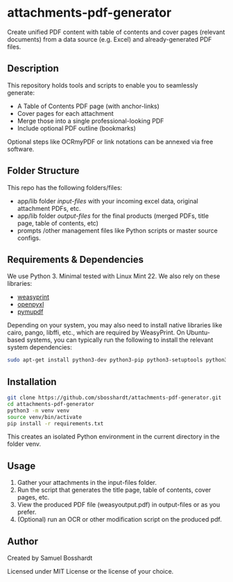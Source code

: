 # attachments-pdf-generator

Create unified PDF content with table of contents and cover pages (relevant documents) from a data source (e.g. Excel) and already-generated PDF files.

## Description
This repository holds tools and scripts to enable you to
seamlessly generate:

- A Table of Contents PDF page (with anchor-links)
- Cover pages for each attachment
- Merge those into a single professional-looking PDF
- Include optional PDF outline (bookmarks)

Optional steps like OCRmyPDF or link notations can be annexed via free software.

## Folder Structure

This repo has the following folders/files:

- app/lib folder *input-files* with your incoming excel data, original attachment PDFs, etc.
- app/lib folder *output-files* for the final products (merged PDFs, title page, table of contents, etc)
- prompts /other management files like Python scripts or master source configs.

## Requirements & Dependencies

We use Python 3. Minimal tested with Linux Mint 22. We also rely on these libraries:

- [weasyprint](https://weasyprint.org/)
- [openpyxl](https://openpyxl.readthedocs.io/en/stable/)
- [pymupdf](https://pymupdf.readthedocs.io/en/latest/)


Depending on your system, you may also need to install native libraries like cairo, pango, libffi, etc., which are required by WeasyPrint. On Ubuntu-based systems, you can typically run the following to install the relevant system dependencies:
```bash
sudo apt-get install python3-dev python3-pip python3-setuptools python3-wheel python3-cffi libcairo2 libpango-1.0-0 libpangocairo-1.0-0 libgdk-pixbuf2.0-0 libffi-dev shared-mime-info
```

## Installation

```bash
git clone https://github.com/sbosshardt/attachments-pdf-generator.git
cd attachments-pdf-generator
python3 -m venv venv
source venv/bin/activate
pip install -r requirements.txt
```

This creates an isolated Python environment in the current directory in the folder venv.

## Usage

1. Gather your attachments in the input-files folder.
2. Run the script that generates the title page, table of contents, cover pages, etc.
3. View the produced PDF file (weasyoutput.pdf) in output-files or as you prefer.
4. (Optional) run an OCR or other modification script on the produced pdf.

## Author
Created by Samuel Bosshardt

Licensed under MIT License or the license of your choice.

